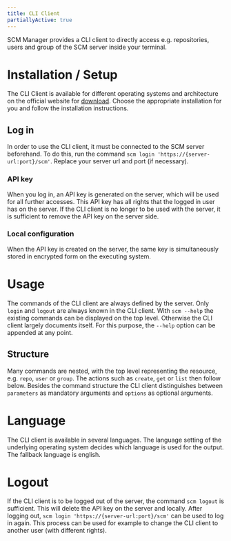 ```yaml
---
title: CLI Client
partiallyActive: true
---
```


SCM Manager provides a CLI client to directly access e.g. repositories, users and group of the SCM server inside your terminal.

# Installation / Setup
The CLI Client is available for different operating systems and architecture on the official website for [download](https://scm-manager.org/cli/).
Choose the appropriate installation for you and follow the installation instructions.

## Log in
In order to use the CLI client, it must be connected to the SCM server beforehand.
To do this, run the command `scm login 'https://{server-url:port}/scm'`. Replace your server url and port (if necessary).

### API key
When you log in, an API key is generated on the server, which will be used for all further accesses.
This API key has all rights that the logged in user has on the server.
If the CLI client is no longer to be used with the server, it is sufficient to remove the API key on the server side.

### Local configuration
When the API key is created on the server, the same key is simultaneously stored in encrypted form on the executing system.

# Usage
The commands of the CLI client are always defined by the server. Only `login` and `logout` are always known in the CLI client.
With `scm --help` the existing commands can be displayed on the top level.
Otherwise the CLI client largely documents itself. For this purpose, the `--help` option can be appended at any point.

## Structure
Many commands are nested, with the top level representing the resource, e.g. `repo`, `user` or `group`.
The actions such as `create`, `get` or `list` then follow below.
Besides the command structure the CLI client distinguishes between `parameters` as mandatory arguments and `options` as optional arguments.

# Language
The CLI client is available in several languages. The language setting of the underlying operating system decides which language is used for the output. 
The fallback language is english.

# Logout
If the CLI client is to be logged out of the server, the command `scm logout` is sufficient.
This will delete the API key on the server and locally.
After logging out, `scm login 'https://{server-url:port}/scm'` can be used to log in again.
This process can be used for example to change the CLI client to another user (with different rights).
